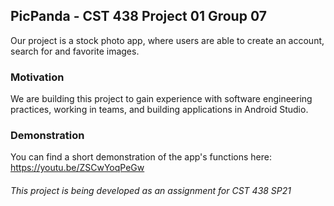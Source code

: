 
## PicPanda - CST 438 Project 01 Group 07

Our project is a stock photo app, where users are able to create an account, search for and favorite images.

### Motivation

We are building this project to gain experience with software engineering practices, working in teams, and building 
  applications in Android Studio.

### Demonstration

You can find a short demonstration of the app's functions here:
https://youtu.be/ZSCwYoqPeGw
  
###### This project is being developed as an assignment for CST 438 SP21
